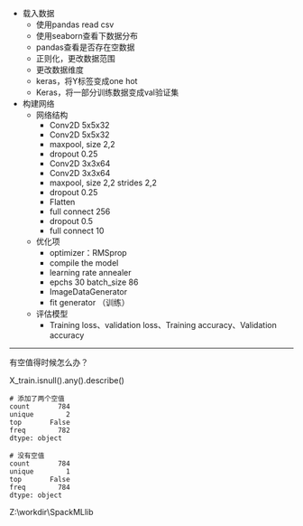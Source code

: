 - 载入数据
  - 使用pandas read csv
  - 使用seaborn查看下数据分布
  - pandas查看是否存在空数据
  - 正则化，更改数据范围
  - 更改数据维度
  - keras，将Y标签变成one hot
  - Keras，将一部分训练数据变成val验证集
- 构建网络
  - 网络结构
    - Conv2D 5x5x32
    - Conv2D 5x5x32
    - maxpool,  size 2,2
    - dropout 0.25
    - Conv2D 3x3x64
    - Conv2D 3x3x64
    - maxpool,  size 2,2  strides 2,2
    - dropout 0.25
    - Flatten
    - full connect 256
    - dropout 0.5
    - full connect 10
  - 优化项
    - optimizer：RMSprop
    - compile the model
    - learning rate annealer
    - epchs 30  batch_size 86
    - ImageDataGenerator
    - fit generator （训练）
  - 评估模型
    - Training loss、validation loss、Training accuracy、Validation accuracy



---

有空值得时候怎么办？

X_train.isnull().any().describe()

```
# 添加了两个空值
count       784
unique        2
top       False
freq        782
dtype: object
```

```
# 没有空值
count       784
unique        1
top       False
freq        784
dtype: object
```





Z:\workdir\SpackMLlib